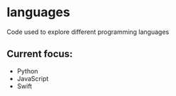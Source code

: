 # languages
Code used to explore different programming languages

## Current focus:
 * Python
 * JavaScript
 * Swift
